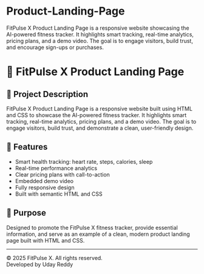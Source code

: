 # Product-Landing-Page
FitPulse X Product Landing Page is a responsive website showcasing the AI-powered fitness tracker. It highlights smart tracking, real-time analytics, pricing plans, and a demo video. The goal is to engage visitors, build trust, and encourage sign-ups or purchases.

# 🚀 FitPulse X Product Landing Page

## 📄 Project Description

FitPulse X Product Landing Page is a responsive website built using HTML and CSS to showcase the AI-powered fitness tracker. It highlights smart tracking, real-time analytics, pricing plans, and a demo video. The goal is to engage visitors, build trust, and demonstrate a clean, user-friendly design.

## 🌟 Features

- Smart health tracking: heart rate, steps, calories, sleep  
- Real-time performance analytics  
- Clear pricing plans with call-to-action  
- Embedded demo video  
- Fully responsive design  
- Built with semantic HTML and CSS  

## 🎯 Purpose

Designed to promote the FitPulse X fitness tracker, provide essential information, and serve as an example of a clean, modern product landing page built with HTML and CSS.

---

© 2025 FitPulse X. All rights reserved.  
Developed by Uday Reddy
